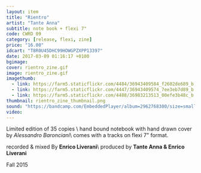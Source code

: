 ```yaml
---
layout: item
title: "Rientro"
artist: "Tante Anna"
subtitle: note book + flexi 7"
code: CWRD 09
category: [release, flexi, zine]
price: "16.00"
idcart: "T8R0U45DHC99HOWGPZXPP13397"
date: 2017-03-09 01:16:17 +0100
bgimage:
cover: rientro_zine.gif
image: rientro_zine.gif
imagethumb:
  - link: https://farm5.staticflickr.com/4484/36943409584_f2602de689_b.jpg
  - link: https://farm5.staticflickr.com/4447/36943409574_7ee3eb7d89_b.jpg
  - link: https://farm5.staticflickr.com/4488/36983213513_00efe3b48c_b.jpg
thumbnail: rientro_zine_thumbnail.png
sound: "https://bandcamp.com/EmbeddedPlayer/album=2962768300/size=small/bgcol=333333/linkcol=ffffff/track=4124325278/transparent=true/"
video:
---
```


Limited edition of 35 copies \\
hand bound notebook with hand drawn cover by *Alessandro Baronciani*\\
comes with a tracks on flexi 7" format.

recorded & mixed By **Enrico Liverani**\\
produced by **Tante Anna & Enrico Liverani**

Fall 2015